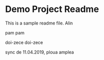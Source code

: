 # Demo Project Readme

This is a sample readme file. Alin

pam pam

doi-zece doi-zece


sync de 11.04.2019, ploua amplea
